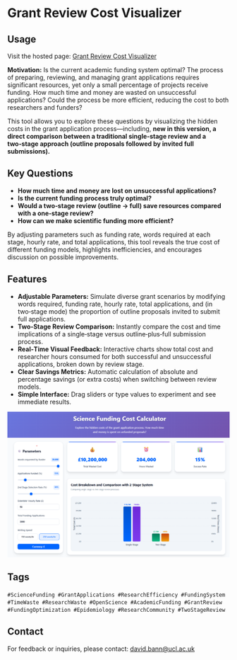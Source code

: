 # Grant Review Cost Visualizer

## Usage

Visit the hosted page: [Grant Review Cost Visualizer](https://dbann.github.io/grantreview/)

**Motivation:**
Is the current academic funding system optimal? The process of preparing, reviewing, and managing grant applications requires significant resources, yet only a small percentage of projects receive funding. How much time and money are wasted on unsuccessful applications? Could the process be more efficient, reducing the cost to both researchers and funders?

This tool allows you to explore these questions by visualizing the hidden costs in the grant application process—including, **new in this version, a direct comparison between a traditional single‑stage review and a two‑stage approach (outline proposals followed by invited full submissions).**

## Key Questions

* **How much time and money are lost on unsuccessful applications?**
* **Is the current funding process truly optimal?**
* **Would a two‑stage review (outline → full) save resources compared with a one‑stage review?**
* **How can we make scientific funding more efficient?**

By adjusting parameters such as funding rate, words required at each stage, hourly rate, and total applications, this tool reveals the true cost of different funding models, highlights inefficiencies, and encourages discussion on possible improvements.

## Features

* **Adjustable Parameters:** Simulate diverse grant scenarios by modifying words required, funding rate, hourly rate, total applications, and (in two‑stage mode) the proportion of outline proposals invited to submit full applications.
* **Two‑Stage Review Comparison:** Instantly compare the cost and time implications of a single‑stage versus outline‑plus‑full submission process.
* **Real‑Time Visual Feedback:** Interactive charts show total cost and researcher hours consumed for both successful and unsuccessful applications, broken down by review stage.
* **Clear Savings Metrics:** Automatic calculation of absolute and percentage savings (or extra costs) when switching between review models.
* **Simple Interface:** Drag sliders or type values to experiment and see immediate results.

![Screenshot of the visualizer interface](fig2.png)

## Tags

`#ScienceFunding #GrantApplications #ResearchEfficiency #FundingSystem #TimeWaste #ResearchWaste #OpenScience #AcademicFunding #GrantReview #FundingOptimization #Epidemiology #ResearchCommunity #TwoStageReview`

## Contact

For feedback or inquiries, please contact: [david.bann@ucl.ac.uk](mailto:david.bann@ucl.ac.uk)
